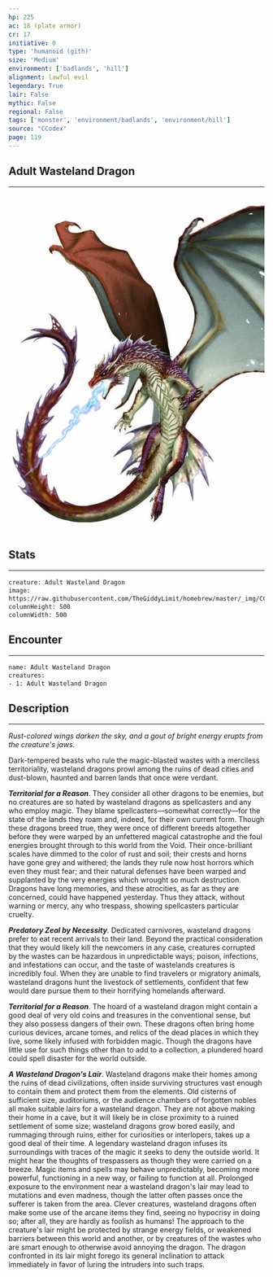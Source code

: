 ```yaml
---
hp: 225
ac: 18 (plate armor)
cr: 17
initiative: 0
type: 'humanoid (gith)'    
size: 'Medium'
environment: ['badlands', 'hill']
alignment: lawful evil
legendary: True
lair: False
mythic: False
regional: False
tags: ['monster', 'environment/badlands', 'environment/hill']
source: "CCodex"
page: 119
---
```


## Adult Wasteland Dragon
---

![|600](https://raw.githubusercontent.com/TheGiddyLimit/homebrew/master/_img/CCodex/adultwastelanddragon.jpg)

## Stats
---

```statblock
creature: Adult Wasteland Dragon
image: https://raw.githubusercontent.com/TheGiddyLimit/homebrew/master/_img/CCodex/adultwastelanddragon_token.png
columnHeight: 500
columnWidth: 500
```

## Encounter
---

```encounter-table
name: Adult Wasteland Dragon
creatures:
- 1: Adult Wasteland Dragon
```

## Description
---
_Rust-colored wings darken the sky, and a gout of bright energy erupts from the creature's jaws._

Dark-tempered beasts who rule the magic-blasted wastes with a merciless territoriality, wasteland dragons prowl among the ruins of dead cities and dust-blown, haunted and barren lands that once were verdant.

**_Territorial for a Reason_**. They consider all other dragons to be enemies, but no creatures are so hated by wasteland dragons as spellcasters and any who employ magic. They blame spellcasters—somewhat correctly—for the state of the lands they roam and, indeed, for their own current form.
Though these dragons breed true, they were once of different breeds altogether before they were warped by an unfettered magical catastrophe and the foul energies brought through to this world from the Void. Their once-brilliant scales have dimmed to the color of rust and soil; their crests and horns have gone grey and withered; the lands they rule now host horrors which even they must fear; and their natural defenses have been warped and supplanted by the very energies which wrought so much destruction. Dragons have long memories, and these atrocities, as far as they are concerned, could have happened yesterday. Thus they attack, without warning or mercy, any who trespass, showing spellcasters particular cruelty.


**_Predatory Zeal by Necessity_**. Dedicated carnivores, wasteland dragons prefer to eat recent arrivals to their land. Beyond the practical consideration that they would likely kill the newcomers in any case, creatures corrupted by the wastes can be hazardous in unpredictable ways; poison, infections, and infestations can occur, and the taste of wastelands creatures is incredibly foul.
When they are unable to find travelers or migratory animals, wasteland dragons hunt the livestock of settlements, confident that few would dare pursue them to their horrifying homelands afterward.


**_Territorial for a Reason_**. The hoard of a wasteland dragon might contain a good deal of very old coins and treasures in the conventional sense, but they also possess dangers of their own. These dragons often bring home curious devices, arcane tomes, and relics of the dead places in which they live, some likely infused with forbidden magic. Though the dragons have little use for such things other than to add to a collection, a plundered hoard could spell disaster for the world outside.


**_A Wasteland Dragon's Lair_**. Wasteland dragons make their homes among the ruins of dead civilizations, often inside surviving structures vast enough to contain them and protect them from the elements. Old cisterns of sufficient size, auditoriums, or the audience chambers of forgotten nobles all make suitable lairs for a wasteland dragon. They are not above making their home in a cave, but it will likely be in close proximity to a ruined settlement of some size; wasteland dragons grow bored easily, and rummaging through ruins, either for curiosities or interlopers, takes up a good deal of their time.
A legendary wasteland dragon infuses its surroundings with traces of the magic it seeks to deny the outside world. It might hear the thoughts of trespassers as though they were carried on a breeze. Magic items and spells may behave unpredictably, becoming more powerful, functioning in a new way, or failing to function at all. Prolonged exposure to the environment near a wasteland dragon's lair may lead to mutations and even madness, though the latter often passes once the sufferer is taken from the area.
Clever creatures, wasteland dragons often make some use of the arcane items they find, seeing no hypocrisy in doing so; after all, they are hardly as foolish as humans! The approach to the creature's lair might be protected by strange energy fields, or weakened barriers between this world and another, or by creatures of the wastes who are smart enough to otherwise avoid annoying the dragon. The dragon confronted in its lair might forego its general inclination to attack immediately in favor of luring the intruders into such traps.




